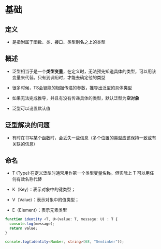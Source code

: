 # 基础

## 定义

  - 是指附属于函数、类、接口、类型别名之上的类型

## 概述

  - 泛型相当于是一个**类型变量**，在定义时，无法预先知道具体的类型，可以用该变量来代替。只有到调用时，才能去确定他的类型

  - 很多时候，TS会智能的根据传递的参数，推导出泛型的具体类型

  - 如果无法完成推导，并且有没有传递具体的类型，默认泛型为**空对象**

  - 泛型可以设置默认值

## 泛型解决的问题

  - 有时在书写某个函数时，会丢失一些信息（多个位置的类型应该保持一致或有关联的信息）

## 命名

  - T (Type):在定义泛型时通常用作第一个类型变量名称。但实际上 T 可以用任何有效名称代替

  - K（Key）：表示对象中的键类型；

  - V（Value）：表示对象中的值类型；

  - E（Element）：表示元素类型

```typescript
function identity <T, U>(value: T, message: U) : T {
  console.log(message);
  return value;
}

console.log(identity<Number, string>(68, "Semlinker"));
```
